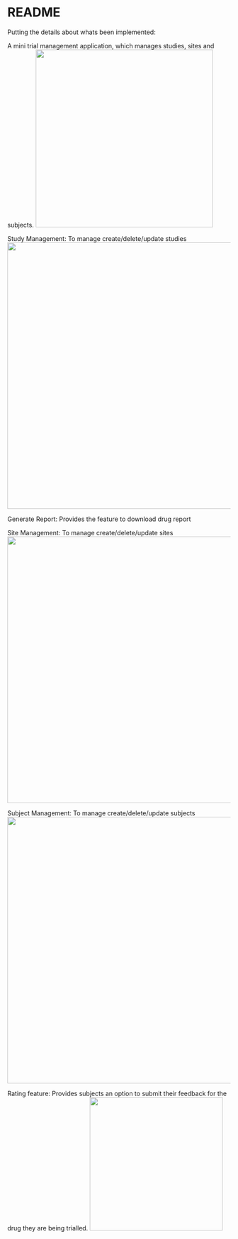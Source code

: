 # README
Putting the details about whats been implemented:

A mini trial management application, which manages studies, sites and subjects.
<img src="https://user-images.githubusercontent.com/70565430/123541589-f4dfb300-d762-11eb-8ddf-313a7e1fae84.png" width="400">

Study Management: To manage create/delete/update studies
<img src="https://user-images.githubusercontent.com/70565430/123541648-340e0400-d763-11eb-8659-143a37891afe.png" width="600">

Generate Report: Provides the feature to download drug report

Site Management: To manage create/delete/update sites
<img src="https://user-images.githubusercontent.com/70565430/123541711-80594400-d763-11eb-9651-7fd611d25416.png" width="600">

Subject Management: To manage create/delete/update subjects
<img src="https://user-images.githubusercontent.com/70565430/123541761-cca48400-d763-11eb-9dc4-4220718b9032.png" width="600">

Rating feature: Provides subjects an option to submit their feedback for the drug they are being trialled.
<img src="https://user-images.githubusercontent.com/70565430/123541842-0b3a3e80-d764-11eb-8a85-7c852d5e004f.png" width="300">


